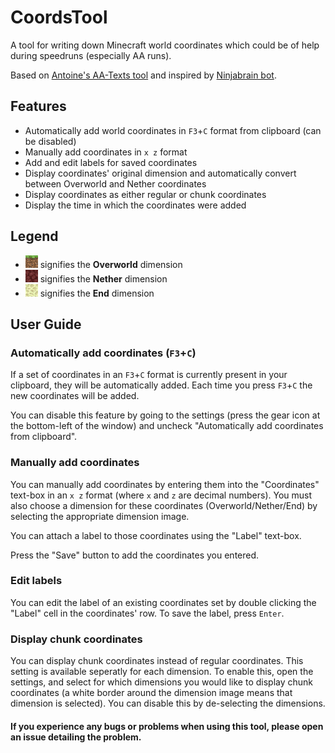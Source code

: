 # CoordsTool
A tool for writing down Minecraft world coordinates which could be of help during speedruns (especially AA runs).

Based on [Antoine's AA-Texts tool](https://github.com/Antoine-MSL/AA-Texts) and inspired by [Ninjabrain bot](https://github.com/Ninjabrain1/Ninjabrain-Bot).

## Features
* Automatically add world coordinates in `F3`+`C` format from clipboard (can be disabled)
* Manually add coordinates in `x z` format
* Add and edit labels for saved coordinates
* Display coordinates' original dimension and automatically convert between Overworld and Nether coordinates
* Display coordinates as either regular or chunk coordinates
* Display the time in which the coordinates were added

## Legend
* ![Grass block](/CoordsTool.WPF/Resources/Textures/grass-block.png) signifies the **Overworld** dimension
* ![Netherrack](/CoordsTool.WPF/Resources/Textures/netherrack.png) signifies the **Nether** dimension
* ![End stone](/CoordsTool.WPF/Resources/Textures/end-stone.png) signifies the **End** dimension

## User Guide
### Automatically add coordinates (`F3`+`C`)

If a set of coordinates in an `F3`+`C` format is currently present in your clipboard, they will be automatically added.
Each time you press `F3`+`C` the new coordinates will be added.

You can disable this feature by going to the settings (press the gear icon at the bottom-left of the window) and uncheck "Automatically add coordinates from clipboard".

### Manually add coordinates

You can manually add coordinates by entering them into the "Coordinates" text-box in an `x z` format (where `x` and `z` are decimal numbers).
You must also choose a dimension for these coordinates (Overworld/Nether/End) by selecting the appropriate dimension image.

You can attach a label to those coordinates using the "Label" text-box.

Press the "Save" button to add the coordinates you entered.

### Edit labels

You can edit the label of an existing coordinates set by double clicking the "Label" cell in the coordinates' row. To save the label, press `Enter`.

### Display chunk coordinates

You can display chunk coordinates instead of regular coordinates. This setting is available seperatly for each dimension.
To enable this, open the settings, and select for which dimensions you would like to display chunk coordinates (a white border around the dimension image means that dimension is selected).
You can disable this by de-selecting the dimensions.



#### If you experience any bugs or problems when using this tool, please open an issue detailing the problem.
